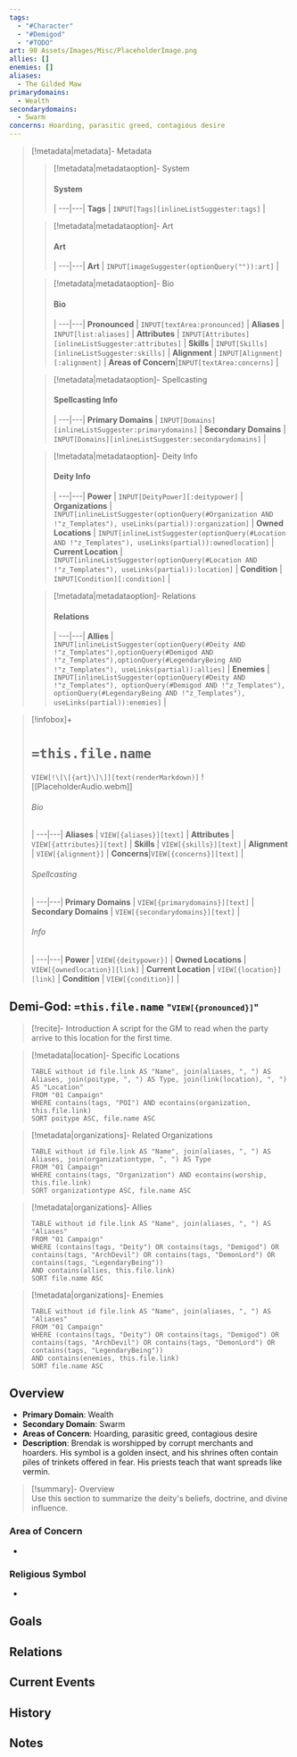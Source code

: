 ```yaml
---
tags:
  - "#Character"
  - "#Demigod"
  - "#TODO"
art: 90 Assets/Images/Misc/PlaceholderImage.png
allies: []
enemies: []
aliases:
  - The Gilded Maw
primarydomains:
  - Wealth
secondarydomains:
  - Swarm
concerns: Hoarding, parasitic greed, contagious desire
---
```


> [!metadata|metadata]- Metadata 
>> [!metadata|metadataoption]- System
>> #### System
>>  |
>> ---|---|
>> **Tags** | `INPUT[Tags][inlineListSuggester:tags]` |
>
>> [!metadata|metadataoption]- Art
>> #### Art
>>  |
>> ---|---|
>> **Art** | `INPUT[imageSuggester(optionQuery("")):art]` |
>
>> [!metadata|metadataoption]- Bio
>> #### Bio
>>  |
>> ---|---|
>> **Pronounced** |  `INPUT[textArea:pronounced]` |
>> **Aliases** | `INPUT[list:aliases]` |
>> **Attributes** | `INPUT[Attributes][inlineListSuggester:attributes]` |
>> **Skills** | `INPUT[Skills][inlineListSuggester:skills]` |
>> **Alignment** | `INPUT[Alignment][:alignment]` |
>> **Areas of Concern**|`INPUT[textArea:concerns]` |
>
>> [!metadata|metadataoption]- Spellcasting
>> #### Spellcasting Info
>>  |
>>---|---|
>> **Primary Domains** | `INPUT[Domains][inlineListSuggester:primarydomains]` |
>> **Secondary Domains** | `INPUT[Domains][inlineListSuggester:secondarydomains]` |
>
>> [!metadata|metadataoption]- Deity Info
>> #### Deity Info
>>  |
>>---|---|
>> **Power** | `INPUT[DeityPower][:deitypower]` |
>> **Organizations** | `INPUT[inlineListSuggester(optionQuery(#Organization AND !"z_Templates"), useLinks(partial)):organization]` |
>> **Owned Locations** | `INPUT[inlineListSuggester(optionQuery(#Location AND !"z_Templates"), useLinks(partial)):ownedlocation]` |
>> **Current Location** | `INPUT[inlineListSuggester(optionQuery(#Location AND !"z_Templates"), useLinks(partial)):location]` |
>> **Condition** | `INPUT[Condition][:condition]` |
>
>> [!metadata|metadataoption]- Relations
>> #### Relations
>>  |
>> ---|---|
> **Allies** | `INPUT[inlineListSuggester(optionQuery(#Deity AND !"z_Templates"),optionQuery(#Demigod AND !"z_Templates"),optionQuery(#LegendaryBeing AND !"z_Templates"), useLinks(partial)):allies]` |
> **Enemies** | `INPUT[inlineListSuggester(optionQuery(#Deity AND !"z_Templates"), optionQuery(#Demigod AND !"z_Templates"), optionQuery(#LegendaryBeing AND !"z_Templates"), useLinks(partial)):enemies]` |

> [!infobox]+
> # `=this.file.name`
> `VIEW[!\[\[{art}\]\]][text(renderMarkdown)]`
> ![[PlaceholderAudio.webm]]
> ###### Bio
>  |
> ---|---|
> **Aliases** | `VIEW[{aliases}][text]` |
> **Attributes** | `VIEW[{attributes}][text]` |
> **Skills** | `VIEW[{skills}][text]` |
> **Alignment** | `VIEW[{alignment}]` |
> **Concerns**|`VIEW[{concerns}][text]` |
> ###### Spellcasting
>  |
> ---|---|
>  **Primary Domains** | `VIEW[{primarydomains}][text]` |
>  **Secondary Domains** | `VIEW[{secondarydomains}][text]` |
> ###### Info
>  |
> ---|---|
> **Power** | `VIEW[{deitypower}]` |
> **Owned Locations** | `VIEW[{ownedlocation}][link]` |
> **Current Location** | `VIEW[{location}][link]` |
> **Condition** | `VIEW[{condition}]` |


## **Demi-God: `=this.file.name`** <span style="font-size: medium">"`VIEW[{pronounced}]`"</span>

> [!recite]- Introduction
> A script for the GM to read when the party arrive to this location for the first time.

> [!metadata|location]- Specific Locations
> ```dataview
> TABLE without id file.link AS "Name", join(aliases, ", ") AS Aliases, join(poitype, ", ") AS Type, join(link(location), ", ") AS "Location"
> FROM "01 Campaign"
> WHERE contains(tags, "POI") AND econtains(organization, this.file.link)
> SORT poitype ASC, file.name ASC

> [!metadata|organizations]- Related Organizations
> ```dataview
> TABLE without id file.link AS "Name", join(aliases, ", ") AS Aliases, join(organizationtype, ", ") AS Type
> FROM "01 Campaign"
> WHERE contains(tags, "Organization") AND econtains(worship, this.file.link)
> SORT organizationtype ASC, file.name ASC

> [!metadata|organizations]- Allies
> ```dataview
> TABLE without id file.link AS "Name", join(aliases, ", ") AS "Aliases"
> FROM "01 Campaign"
> WHERE (contains(tags, "Deity") OR contains(tags, "Demigod") OR contains(tags, "ArchDevil") OR contains(tags, "DemonLord") OR contains(tags, "LegendaryBeing"))
> AND contains(allies, this.file.link)
> SORT file.name ASC

> [!metadata|organizations]- Enemies
> ```dataview
> TABLE without id file.link AS "Name", join(aliases, ", ") AS "Aliases"
> FROM "01 Campaign"
> WHERE (contains(tags, "Deity") OR contains(tags, "Demigod") OR contains(tags, "ArchDevil") OR contains(tags, "DemonLord") OR contains(tags, "LegendaryBeing"))
> AND contains(enemies, this.file.link)
> SORT file.name ASC



## Overview
- **Primary Domain**: Wealth
- **Secondary Domain**: Swarm
- **Areas of Concern**: Hoarding, parasitic greed, contagious desire
- **Description**: Brendak is worshipped by corrupt merchants and hoarders. His symbol is a golden insect, and his shrines often contain piles of trinkets offered in fear. His priests teach that want spreads like vermin.
 
> [!summary]- Overview  
> Use this section to summarize the deity's beliefs, doctrine, and divine influence.

### Area of Concern
- 

### Religious Symbol
- 

## Goals



## Relations 



## Current Events



## History



## Notes

